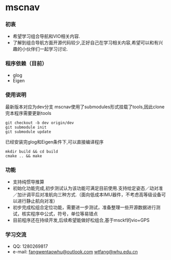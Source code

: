 # mscnav
### 初衷
- 希望学习组合导航和VIO相关内容.
- 了解到组合导航方面开源代码较少,正好自己在学习相关内容,希望可以和有兴趣的小伙伴们一起学习讨论.

### 程序依赖（目前）
- glog 
- Eigen

### 使用说明
最新版本对应为dev分支
mscnav使用了submodules形式挂载了tools,因此clone完本程序需要更新tools

```shell
git checkout -b dev origin/dev
git submodule init
git submodule update
```
已经安装完glog和Eigen条件下,可以直接编译程序
```shell
mkdir build && cd build 
cmake .. && make
```

### 功能
- 支持纯惯导推算
- 初始化功能完成,初步测试认为该功能可满足目前使用.支持给定姿态／动对准／加计调平后对准航向三种方式.（面向低成本IMU器件，不考虑高等级设备可以进行静止航向对准）
- 初步完成松组合定位功能，需要进一步测试，准备整理一些开源数据进行测试，核实程序中公式，符号，单位等易错点
- 目前程序还在持续开发,后续希望能做好松组合,基于msckf的vio+GPS

### 学习交流
- QQ: 1280269817
- e-mail: fangwentaowhu@outlook.com   wtfang@whu.edu.cn

